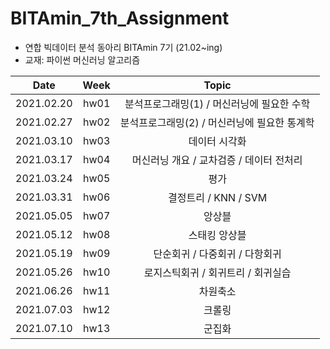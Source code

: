 # BITAmin_7th_Assignment
* 연합 빅데이터 분석 동아리 BITAmin 7기 (21.02~ing)
* 교재: 파이썬 머신러닝 알고리즘

|       Date       | Week | Topic |
|:----------------:|:----------------------------------------:|:----------:
| 2021.02.20 | hw01 | 분석프로그래밍(1) / 머신러닝에 필요한 수학 |
| 2021.02.27 | hw02 | 분석프로그래밍(2) / 머신러닝에 필요한 통계학 |
| 2021.03.10 | hw03 | 데이터 시각화 |
| 2021.03.17 | hw04 | 머신러닝 개요 / 교차검증 / 데이터 전처리 |
| 2021.03.24 | hw05 | 평가 |
| 2021.03.31 | hw06 | 결정트리 / KNN / SVM |
| 2021.05.05 | hw07 | 앙상블 |
| 2021.05.12 | hw08 | 스태킹 앙상블 |
| 2021.05.19 | hw09 | 단순회귀 / 다중회귀 / 다항회귀 |
| 2021.05.26 | hw10 | 로지스틱회귀 / 회귀트리 / 회귀실습 |
| 2021.06.26 | hw11 | 차원축소 |
| 2021.07.03 | hw12 | 크롤링 |
| 2021.07.10 | hw13 | 군집화 |

